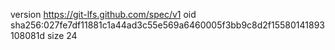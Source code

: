 version https://git-lfs.github.com/spec/v1
oid sha256:027fe7df11881c1a44ad3c55e569a6460005f3bb9c8d2f15580141893108081d
size 24
